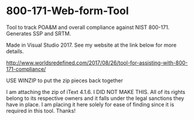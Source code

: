 # 800-171-Web-form-Tool
Tool to track POA&amp;M and overall compliance against NIST 800-171. Generates SSP and SRTM.

Made in Visual Studio 2017. See my website at the link below for more details. 

http://www.worldsredefined.com/2017/08/26/tool-for-assisting-with-800-171-compliance/

USE WINZIP to put the zip pieces back together

I am attaching the zip of iText 4.1.6. I DID NOT MAKE THIS. All of its rights belong to its respective owners and it falls under the legal sanctions they have in place. I am placing it here solely for ease of finding since it is required in this tool. Thanks! 
